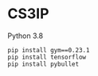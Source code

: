 
# CS3IP
 
Python 3.8

    pip install gym==0.23.1
    pip install tensorflow
    pip install pybullet
